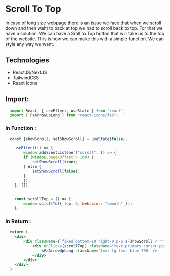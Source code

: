 # Scroll To Top
In case of long size webpage there is an issue we face that when we scroll down and then waht to back at top we had to scroll back to top. For that we have a solution. We can have a Sroll to Top button that will take us to the top of the website. This is how we can make this with a simple function. We can style any way we want.

## Technologies
- ReactJS/NextJS
- TailwindCSS
- React Icons

## Import: 
```jsx
  import React, { useEffect, useState } from 'react';
  import { FaArrowUpLong } from "react-icons/fa6";
```

### In Function :
```jsx
  const [showScroll, setShowScroll] = useState(false);

    useEffect(() => {
        window.addEventListener("scroll", () => {
        if (window.pageYOffset > 100) {
            setShowScroll(true);
        } else {
            setShowScroll(false);
        }
        });
    }, []);


    const scrollTop = () => {
        window.scrollTo({ top: 0, behavior: "smooth" });
    };
```

### In Return :
```jsx
  return (
    <div>
        <div className={`fixed bottom-10 right-0 p-6 ${showScroll ? "" : "hidden"}`}>
            <div onClick={scrollTop} className="text-primary cursor-pointer bg-blue-100 hover:bg-blue-200 transition-all text-white font-bold p-3 rounded-full">
                <FaArrowUpLong className='text-lg text-blue-700' />
            </div>
        </div>
    </div>
  )
```

